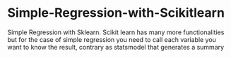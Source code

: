 # Simple-Regression-with-Scikitlearn
Simple Regression with Sklearn. Scikit learn has many more functionalities but for the case of simple regression you need to call each variable you want to know the result, contrary as statsmodel that generates a summary
